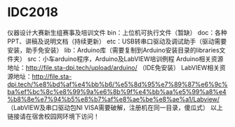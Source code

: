 # IDC2018
仪器设计大赛新生组赛事及培训文件
bin：上位机可执行文件（暂缺）
doc：各种PPT、讲稿及说明文档（持续更新）
etc：USB转串口驱动及调试助手（驱动需要安装，助手免安装）
lib：Arduino库（需要复制到Arduino安装目录的libraries文件夹）
src：小车arduino程序，Arduino及LabVIEW培训例程
Arduino相关资源地址：http://file.sta-dpi.tech/upload/arduino/ （IDE免安装）
LabVIEW相关资源地址：http://file.sta-dpi.tech/%e8%bd%af%e4%bb%b6/%e5%8d%95%e7%89%87%e6%9c%ba%ef%bc%8c%e8%99%9a%e6%8b%9f%e4%bb%aa%e5%99%a8%e4%b8%8e%e7%94%b5%e8%b7%af%e8%ae%be%e8%ae%a1/Labview/ （LabVIEW及串口驱动包NI VISA需要破解，注册机在同一目录，傻瓜式）
以上链接请在宿舍校园网环境下访问！
